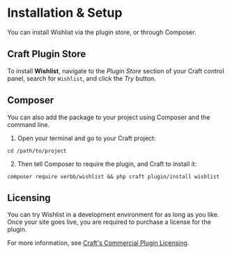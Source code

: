 # Installation & Setup
You can install Wishlist via the plugin store, or through Composer.

## Craft Plugin Store
To install **Wishlist**, navigate to the _Plugin Store_ section of your Craft control panel, search for `Wishlist`, and click the _Try_ button.

## Composer
You can also add the package to your project using Composer and the command line.

1. Open your terminal and go to your Craft project:
```shell
cd /path/to/project
```

2. Then tell Composer to require the plugin, and Craft to install it:
```shell
composer require verbb/wishlist && php craft plugin/install wishlist
```

## Licensing
You can try Wishlist in a development environment for as long as you like. Once your site goes live, you are required to purchase a license for the plugin.

For more information, see [Craft's Commercial Plugin Licensing](https://craftcms.com/docs/4.x/plugins.html#commercial-plugin-licensing).
